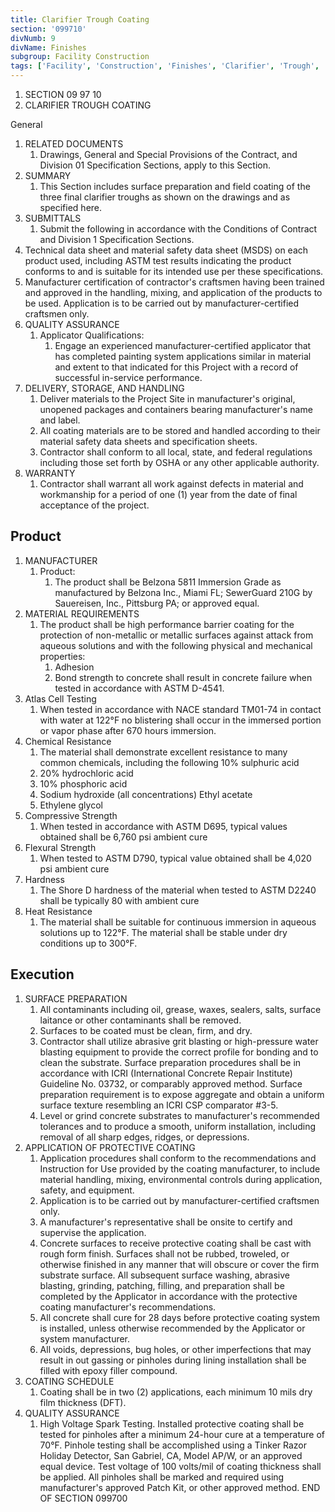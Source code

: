 ```yaml
---
title: Clarifier Trough Coating
section: '099710'
divNumb: 9
divName: Finishes
subgroup: Facility Construction
tags: ['Facility', 'Construction', 'Finishes', 'Clarifier', 'Trough', 'Coating']
---
```


1. SECTION 09 97 10
1. CLARIFIER TROUGH COATING

General
1. RELATED DOCUMENTS
   1. Drawings, General and Special Provisions of the Contract, and Division 01 Specification
Sections, apply to this Section.
2. SUMMARY
   1. This Section includes surface preparation and field coating of the three final clarifier troughs as shown on the drawings and as specified here.
3. SUBMITTALS
   1. Submit the following in accordance with the Conditions of Contract and Division 1
Specification Sections.
1. Technical data sheet and material safety data sheet (MSDS) on each product used, including ASTM test results indicating the product conforms to and is suitable for its intended use per these specifications.
2. Manufacturer certification of contractor's craftsmen having been trained and approved in the handling, mixing, and application of the products to be used. Application is to be carried out by manufacturer-certified craftsmen only.
4. QUALITY ASSURANCE
   1. Applicator Qualifications:
      1. Engage an experienced manufacturer-certified applicator that has completed painting system applications similar in material and extent to that indicated for this Project with a record of successful in-service performance.
5. DELIVERY, STORAGE, AND HANDLING
   1. Deliver materials to the Project Site in manufacturer's original, unopened packages and containers bearing manufacturer's name and label.
   1. All coating materials are to be stored and handled according to their material safety data sheets and specification sheets.
   1. Contractor shall conform to all local, state, and federal regulations including those set forth by
OSHA or any other applicable authority.
6. WARRANTY
   1. Contractor shall warrant all work against defects in material and workmanship for a period of one (1) year from the date of final acceptance of the project.

## Product

1. MANUFACTURER
   1. Product:
      1. The product shall be Belzona 5811 Immersion Grade as manufactured by Belzona
Inc., Miami FL; SewerGuard 210G by Sauereisen, Inc., Pittsburg PA; or approved equal.
2. MATERIAL REQUIREMENTS
   1. The product shall be high performance barrier coating for the protection of non-metallic or metallic surfaces against attack from aqueous solutions and with the following physical and mechanical properties:
      1. Adhesion
      1. Bond strength to concrete shall result in concrete failure when tested in accordance with ASTM D-4541.
2. Atlas Cell Testing
      1. When tested in accordance with NACE standard TM01-74 in contact with water at
122°F no blistering shall occur in the immersed portion or vapor phase after 670 hours immersion.
3. Chemical Resistance
      1. The material shall demonstrate excellent resistance to many common chemicals, including the following
10% sulphuric acid
   1. 20% hydrochloric acid
   1. 10% phosphoric acid
   1. Sodium hydroxide (all concentrations) Ethyl acetate
   1. Ethylene glycol
4. Compressive Strength
      1. When tested in accordance with ASTM D695, typical values obtained shall be
6,760 psi ambient cure
5. Flexural Strength
      1. When tested to ASTM D790, typical value obtained shall be
4,020 psi ambient cure
6. Hardness
      1. The Shore D hardness of the material when tested to ASTM D2240 shall be typically
80 with ambient cure
7. Heat Resistance
      1. The material shall be suitable for continuous immersion in aqueous solutions up to
122°F. The material shall be stable under dry conditions up to 300°F. 

## Execution

1. SURFACE PREPARATION
   1. All contaminants including oil, grease, waxes, sealers, salts, surface laitance or other contaminants shall be removed.
   1. Surfaces to be coated must be clean, firm, and dry.
   1. Contractor shall utilize abrasive grit blasting or high-pressure water blasting equipment to provide the correct profile for bonding and to clean the substrate. Surface preparation procedures shall be in accordance with ICRI (International Concrete Repair Institute) Guideline No. 03732, or comparably approved method. Surface preparation requirement is to expose aggregate and obtain a uniform surface texture resembling an ICRI CSP comparator #3-5.
   1. Level or grind concrete substrates to manufacturer's recommended tolerances and to produce a smooth, uniform installation, including removal of all sharp edges, ridges, or depressions.
2. APPLICATION OF PROTECTIVE COATING
   1. Application procedures shall conform to the recommendations and Instruction for Use provided by the coating manufacturer, to include material handling, mixing, environmental controls during application, safety, and equipment.
   1. Application is to be carried out by manufacturer-certified craftsmen only.
   1. A manufacturer's representative shall be onsite to certify and supervise the application.
   1. Concrete surfaces to receive protective coating shall be cast with rough form finish. Surfaces shall not be rubbed, troweled, or otherwise finished in any manner that will obscure or cover the firm substrate surface. All subsequent surface washing, abrasive blasting, grinding, patching, filling, and preparation shall be completed by the Applicator in accordance with the protective coating manufacturer's recommendations.
   1. All concrete shall cure for 28 days before protective coating system is installed, unless otherwise recommended by the Applicator or system manufacturer.
   1. All voids, depressions, bug holes, or other imperfections that may result in out gassing or pinholes during lining installation shall be filled with epoxy filler compound. 
3. COATING SCHEDULE
   1. Coating shall be in two (2) applications, each minimum 10 mils dry film thickness (DFT).
4. QUALITY ASSURANCE
   1. High Voltage Spark Testing. Installed protective coating shall be tested for pinholes after a minimum 24-hour cure at a temperature of 70°F. Pinhole testing shall be accomplished using a Tinker Razor Holiday Detector, San Gabriel, CA, Model AP/W, or an approved equal device. Test voltage of 100 volts/mil of coating thickness shall be applied. All pinholes shall be marked and required using manufacturer's approved Patch Kit, or other approved method.
END OF SECTION 099700

